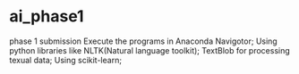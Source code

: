 # ai_phase1
phase 1 submission
Execute the programs in Anaconda Navigotor;
Using python libraries like NLTK(Natural language toolkit);
TextBlob for processing texual data;
Using scikit-learn;
